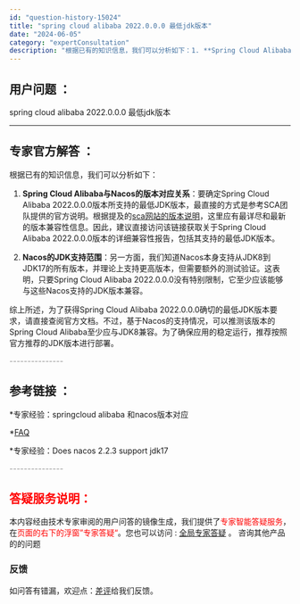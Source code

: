 ```yaml
---
id: "question-history-15024"
title: "spring cloud alibaba 2022.0.0.0 最低jdk版本"
date: "2024-06-05"
category: "expertConsultation"
description: "根据已有的知识信息，我们可以分析如下：1. **Spring Cloud Alibaba与Nacos的版本对应关系**：要确定Spring Cloud Alibaba 2022.0.0.0版本所支持的最低JDK版本，最直接的方式是参考SCA团队提供的官方说明。根据提及的[sca网站的版本说明](ht"
---
```


## 用户问题 ： 
 spring cloud alibaba 2022.0.0.0 最低jdk版本  

---------------
## 专家官方解答 ：

根据已有的知识信息，我们可以分析如下：

1. **Spring Cloud Alibaba与Nacos的版本对应关系**：要确定Spring Cloud Alibaba 2022.0.0.0版本所支持的最低JDK版本，最直接的方式是参考SCA团队提供的官方说明。根据提及的[sca网站的版本说明](https://sca.aliyun.com/docs/2023/overview/version-explain/?spm=5176.29160081.0.0.74805a752XWBvK)，这里应有最详尽和最新的版本兼容性信息。因此，建议直接访问该链接获取关于Spring Cloud Alibaba 2022.0.0.0版本的详细兼容性报告，包括其支持的最低JDK版本。

2. **Nacos的JDK支持范围**：另一方面，我们知道Nacos本身支持从JDK8到JDK17的所有版本，并理论上支持更高版本，但需要额外的测试验证。这表明，只要Spring Cloud Alibaba 2022.0.0.0没有特别限制，它至少应该能够与这些Nacos支持的JDK版本兼容。

综上所述，为了获得Spring Cloud Alibaba 2022.0.0.0确切的最低JDK版本要求，请直接查阅官方文档。不过，基于Nacos的支持情况，可以推测该版本的Spring Cloud Alibaba至少应与JDK8兼容。为了确保应用的稳定运行，推荐按照官方推荐的JDK版本进行部署。


<font color="#949494">---------------</font> 


## 参考链接 ：

*专家经验：springcloud alibaba 和nacos版本对应 
 
 *[FAQ](https://nacos.io/docs/latest/guide/user/faq)
 
 *专家经验：Does nacos 2.2.3 support jdk17 


 <font color="#949494">---------------</font> 
 


## <font color="#FF0000">答疑服务说明：</font> 

本内容经由技术专家审阅的用户问答的镜像生成，我们提供了<font color="#FF0000">专家智能答疑服务</font>，在<font color="#FF0000">页面的右下的浮窗”专家答疑“</font>。您也可以访问 : [全局专家答疑](https://answer.opensource.alibaba.com/docs/intro) 。 咨询其他产品的的问题

### 反馈
如问答有错漏，欢迎点：[差评](https://ai.nacos.io/user/feedbackByEnhancerGradePOJOID?enhancerGradePOJOId=15118)给我们反馈。
